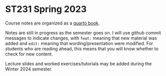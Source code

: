 # ST231 Spring 2023

Course notes are organized as a [quarto book](https://db7-coursenotes.github.io/ST231_S23/).

Notes are still in progress as the semester goes on. I will use github commit messages to indicate changes, with `feat:` meaning that new material was added and `edit:` meaning that wording/presentation were modified. For students who are reading ahead, this means that you will know whether to check for new content.

Lecture slides and worked exercises/tutorials may be added during the Winter 2024 semester.


